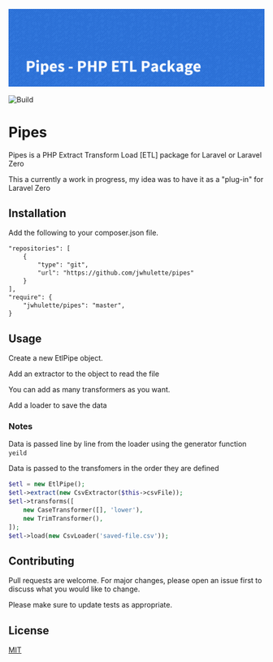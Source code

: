 ![Banner](.github/images/pipes_banner.png)

![Build](https://github.com/jwhulette/pipes/workflows/Tests/badge.svg)

# Pipes

Pipes is a PHP Extract Transform Load [ETL] package for Laravel or Laravel Zero

This a currently a work in progress, my idea was to have it as a "plug-in" for Laravel Zero

## Installation

Add the following to your composer.json file.

    "repositories": [
        {
            "type": "git",
            "url": "https://github.com/jwhulette/pipes"
        }
    ],
    "require": {
        "jwhulette/pipes": "master",
    }

## Usage

Create a new EtlPipe object.

Add an extractor to the object to read the file

You can add as many transformers as you want.

Add a loader to save the data

### Notes

Data is passed line by line from the loader using the generator function `yeild`

Data is passed to the transfomers in the order they are defined

```php
$etl = new EtlPipe();
$etl->extract(new CsvExtractor($this->csvFile));
$etl->transforms([
    new CaseTransformer([], 'lower'),
    new TrimTransformer(),
]);
$etl->load(new CsvLoader('saved-file.csv'));
```

## Contributing

Pull requests are welcome. For major changes, please open an issue first to discuss what you would like to change.

Please make sure to update tests as appropriate.

## License

[MIT](https://choosealicense.com/licenses/mit/)

